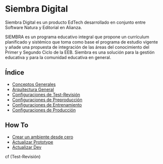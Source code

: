 # Siembra Digital
Siembra Digital es un producto EdTech desarrollado en conjunto entre Software Natura y Editorial en Alianza.

SIEMBRA es un programa educativo integral que propone un currículum planificado y sistémico que toma como base el programa de estudio vigente y añade una propuesta de integración de las áreas del conocimiento del Primer y Segundo Ciclo de la EEB. Siembra es una solución para la gestión educativa y para la comunidad educativa en general.

## Índice
* [Conceptos Generales](https://bitbucket.org/softwarenatura/sd-wiki/src/master/content/conceptosGenerales.md)
* [Arquitectura General](https://bitbucket.org/softwarenatura/sd-wiki/src/master/content/arquitectura.md)
* [Configuraciones de Test-Revisión](http://www.example.com/)
* [Configuraciones de Preproducción](http://www.example.com/)
* [Configuraciones de Entrenamiento](http://www.example.com/)
* [Configuraciones de Producción](http://www.example.com/)

## How To
  * [Crear un ambiente desde cero](http://www.example.com/)
  * [Actualizar Prototype](http://www.example.com/)
  * [Actualizar Dev](http://www.example.com/)


cf (Test-Revisión)